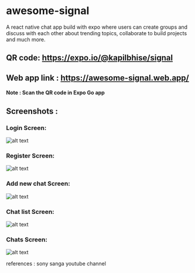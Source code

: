 # awesome-signal

A react native chat app build with expo where users can create groups and discuss with each other about trending topics, collaborate to build projects and much more.

## QR code: https://expo.io/@kapilbhise/signal

## Web app link : https://awesome-signal.web.app/

#### Note : Scan the QR code in Expo Go app

## Screenshots :

### Login Screen:

![alt text](https://github.com/kapilbhise/awesome-signal/blob/main/screenshots/Screenshot_2021-06-10-18-03-01-112_host.exp.exponent.jpg?raw=true)

### Register Screen:

![alt text](https://github.com/kapilbhise/awesome-signal/blob/main/screenshots/Screenshot_2021-06-10-18-03-06-984_host.exp.exponent.jpg?raw=true)

### Add new chat Screen:

![alt text](https://github.com/kapilbhise/awesome-signal/blob/main/screenshots/Screenshot_2021-06-10-18-59-01-940_host.exp.exponent.jpg?raw=true)

### Chat list Screen:

![alt text](https://github.com/kapilbhise/awesome-signal/blob/main/screenshots/Screenshot_2021-06-10-18-02-13-658_host.exp.exponent.jpg?raw=true)

### Chats Screen:

![alt text](https://github.com/kapilbhise/awesome-signal/blob/main/screenshots/Screenshot_2021-06-10-18-02-06-850_host.exp.exponent.jpg?raw=true)

references : sony sanga youtube channel
